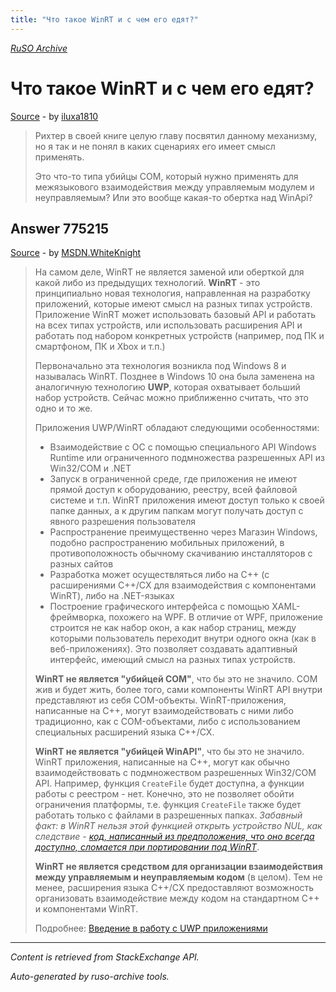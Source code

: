 ```yaml
---
title: "Что такое WinRT и с чем его едят?"
---
```

<p><i><a href="https://github.com/MSDN-WhiteKnight/ruso-archive/">RuSO Archive</a></i></p>
<h1>Что такое WinRT и с чем его едят?</h1>
<p><a href="https://ru.stackoverflow.com/questions/774883/%d0%a7%d1%82%d0%be-%d1%82%d0%b0%d0%ba%d0%be%d0%b5-winrt-%d0%b8-%d1%81-%d1%87%d0%b5%d0%bc-%d0%b5%d0%b3%d0%be-%d0%b5%d0%b4%d1%8f%d1%82">Source</a> - by <a href="https://ru.stackoverflow.com/users/32793/iluxa1810">iluxa1810</a></p>
<blockquote>
<p>Рихтер в своей книге целую главу посвятил данному механизму, но я так и не понял в каких сценариях его имеет смысл применять.</p>

<p>Это что-то типа убийцы COM, который нужно применять для межязыкового взаимодействия между управляемым модулем и неуправляемым? Или это вообще какая-то обертка над WinApi?</p>

</blockquote>
<h2>Answer 775215</h2>
<p><a href="https://ru.stackoverflow.com/a/775215/">Source</a> - by <a href="https://ru.stackoverflow.com/users/240512/msdn-whiteknight">MSDN.WhiteKnight</a></p>
<blockquote>
<p>На самом деле, WinRT не является заменой или оберткой для какой либо из предыдущих технологий. <strong>WinRT</strong> - это принципиально новая технология, направленная на разработку приложений, которые имеют смысл на разных типах устройств. Приложение WinRT может использовать базовый API и работать на всех типах устройств, или использовать расширения API и работать под набором конкретных устройств (например, под ПК и смартфоном, ПК и Xbox и т.п.)</p>

<p>Первоначально эта технология возникла под Windows 8 и называлась WinRT. Позднее в Windows 10 она была заменена на аналогичную технологию <strong>UWP</strong>, которая охватывает больший набор устройств. Сейчас можно приближенно считать, что это одно и то же.</p>

<p>Приложения UWP/WinRT обладают следующими особенностями:</p>

<ul>
<li>Взаимодействие с ОС с помощью специального API Windows Runtime или ограниченного подмножества разрешенных API из Win32/COM и .NET</li>
<li>Запуск в ограниченной среде, где приложения не имеют прямой доступ к оборудованию, реестру, всей файловой системе и т.п. WinRT приложения имеют доступ только к своей папке данных, а к другим папкам могут получать доступ с явного разрешения пользователя</li>
<li>Распространение преимущественно через Магазин Windows, подобно распространению мобильных приложений, в противоположность обычному скачиванию инсталляторов с разных сайтов</li>
<li>Разработка может осуществляться либо на С++ (с расширениями С++/CX для взаимодействия с компонентами WinRT), либо на .NET-языках</li>
<li>Построение графического интерфейса с помощью XAML-фреймворка, похожего на WPF. В отличие от WPF, приложение строится не как набор окон, а как набор страниц, между которыми пользователь переходит внутри одного окна (как в веб-приложениях). Это позволяет создавать адаптивный интерфейс, имеющий смысл на разных типах устройств.</li>
</ul>

<p><strong>WinRT не является "убийцей COM"</strong>, что бы это не значило. COM жив и будет жить, более того, сами компоненты WinRT API внутри представляют из себя COM-объекты. WinRT-приложения, написанные на С++, могут взаимодействовать с ними либо традиционно, как с COM-объектами, либо с использованием специальных расширений языка C++/CX. </p>

<p><strong>WinRT не является "убийцей WinAPI"</strong>, что бы это не значило. WinRT приложения, написанные на С++, могут как обычно взаимодействовать с подмножеством разрешенных Win32/COM API. Например, функция <code>CreateFile</code> будет доступна, а функции работы с реестром - нет. Конечно, это не позволяет обойти ограничения платформы, т.е. функция <code>CreateFile</code> также будет работать только с файлами в разрешенных папках. <em>Забавный факт: в WinRT нельзя этой функцией открыть устройство NUL, как следствие - <a href="https://social.msdn.microsoft.com/Forums/windows/ru-RU/d66c545f-dc6d-406c-873f-ea9ee0c86239/uwp-nul-device?forum=desktopprogrammingru&amp;forum=desktopprogrammingru" rel="noreferrer">код, написанный из предположения, что оно всегда доступно, сломается при портировании под WinRT</a></em>.</p>

<p><strong>WinRT не является средством для организации взаимодействия между управляемым и неуправляемым кодом</strong> (в  целом). Тем не менее, расширения языка C++/CX предоставляют возможность организовать взаимодействие между кодом на стандартном С++ и компонентами WinRT.</p>

<p>Подробнее: <a href="https://docs.microsoft.com/ru-ru/windows/uwp/get-started/universal-application-platform-guide" rel="noreferrer">Введение в работу с UWP приложениями</a></p>

</blockquote>
<hr/>
<p><i>Content is retrieved from StackExchange API. </i></p>
<p><i>Auto-generated by ruso-archive tools. </i></p>
